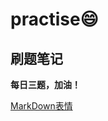 # practise:smile:

## 刷题笔记

**每日三题，加油！**

[MarkDown表情](https://www.webfx.com/tools/emoji-cheat-sheet/)

